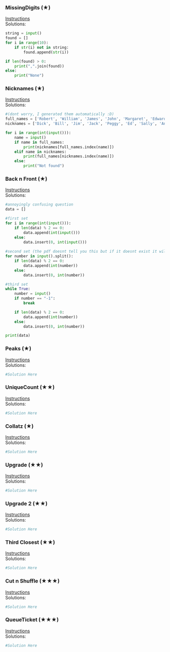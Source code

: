 ### MissingDigits (★)

[Instructions](https://github.com/isechula/2190101-comprog-grader/blob/main/pdfs/05_List/05_List_​11.pdf)\
Solutions:

```python
string = input()
found = []
for i in range(10):
    if str(i) not in string:
        found.append(str(i))

if len(found) > 0:
    print(",".join(found))
else:
    print("None")
```

### Nicknames (★)

[Instructions](https://github.com/isechula/2190101-comprog-grader/blob/main/pdfs/05_List/05_List_​12.pdf)\
Solutions:

```python
#(dont worry, I generated them automatically :D)
full_names = ['Robert', 'William', 'James', 'John', 'Margaret', 'Edward', 'Sarah', 'Andrew', 'Anthony', 'Deborah']
nicknames = ['Dick', 'Bill', 'Jim', 'Jack', 'Peggy', 'Ed', 'Sally', 'Andy', 'Tony', 'Debbie']

for i in range(int(input())):
    name = input()
    if name in full_names:
        print(nicknames[full_names.index(name)])
    elif name in nicknames:
        print(full_names[nicknames.index(name)])
    else:
        print("Not found")
```

### Back n Front (★)

[Instructions](https://github.com/isechula/2190101-comprog-grader/blob/main/pdfs/05_List/05_List_​13.pdf)\
Solutions:

```python
#annoyingly confusing question
data = []

#first set
for i in range(int(input())):
    if len(data) % 2 == 0:
        data.append(int(input()))
    else:
        data.insert(0, int(input())) 
    
#second set (the pdf doesnt tell you this but if it doesnt exist it will just be an empty string)
for number in input().split():
    if len(data) % 2 == 0:
        data.append(int(number))
    else:
        data.insert(0, int(number))

#third set
while True:
    number = input()
    if number == "-1":
        break

    if len(data) % 2 == 0:
        data.append(int(number))
    else:
        data.insert(0, int(number))

print(data)
```

### Peaks (★)

[Instructions](https://github.com/isechula/2190101-comprog-grader/blob/main/pdfs/05_List/05_List_​14.pdf)\
Solutions:

```python
#Solution Here
```

### UniqueCount (★★)

[Instructions](https://github.com/isechula/2190101-comprog-grader/blob/main/pdfs/05_List/05_List_​15.pdf)\
Solutions:

```python
#Solution Here
```

### Collatz (★)

[Instructions](https://github.com/isechula/2190101-comprog-grader/blob/main/pdfs/05_List/05_List_​16.pdf)\
Solutions:

```python
#Solution Here
```

### Upgrade (★★)

[Instructions](https://github.com/isechula/2190101-comprog-grader/blob/main/pdfs/05_List/05_List_​21.pdf)\
Solutions:

```python
#Solution Here
```

### Upgrade 2 (★★)

[Instructions](https://github.com/isechula/2190101-comprog-grader/blob/main/pdfs/05_List/05_List_​22.pdf)\
Solutions:

```python
#Solution Here
```

### Third Closest (★★)

[Instructions](https://github.com/isechula/2190101-comprog-grader/blob/main/pdfs/05_List/05_List_​23.pdf)\
Solutions:

```python
#Solution Here
```

### Cut n Shuffle (★★★)

[Instructions](https://github.com/isechula/2190101-comprog-grader/blob/main/pdfs/05_List/05_List_​31.pdf)\
Solutions:

```python
#Solution Here
```

### QueueTicket (★★★)

[Instructions](https://github.com/isechula/2190101-comprog-grader/blob/main/pdfs/05_List/05_List_​32.pdf)\
Solutions:

```python
#Solution Here
```

